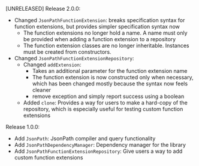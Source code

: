 
[UNRELEASED] Release 2.0.0:
- Changed `JsonPathFunctionExtension`: breaks specification syntax for function extensions, but provides simpler specification syntax now
  - The function extensions no longer hold a name. A name must only be provided when adding a function extension to a repository
  - The function extension classes are no longer inheritable. Instances must be created from constructors.
- Changed `JsonPathFunctionExtensionRepository`: 
  - Changed `addExtension`: 
    - Takes an additional parameter for the function extension name  
    - The function extension is now constructed only when necessary, which has been changed mostly because the syntax now feels cleaner
    - remove exception and simply report success using a boolean
  - Added `clone`: Provides a way for users to make a hard-copy of the repository, which is especially useful for testing custom function extensions 

Release 1.0.0:
- Add `JsonPath`: JsonPath compiler and query functionality
- Add `JsonPathDependencyManager`: Dependency manager for the library
- Add `JsonPathFunctionExtensionRepository`: Give users a way to add custom function extensions 

